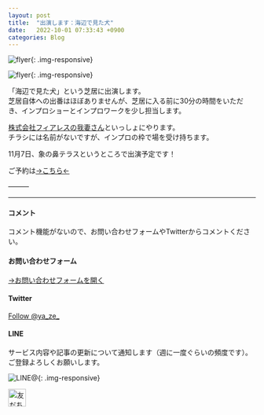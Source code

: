 ```yaml
---
layout: post
title:  "出演します：海辺で見た犬"
date:   2022-10-01 07:33:43 +0900
categories: Blog
---
```


![flyer]({{site.baseurl}}/img/20221001_01.jpg){: .img-responsive}

![flyer]({{site.baseurl}}/img/20221001_02.jpg){: .img-responsive}

「海辺で見た犬」という芝居に出演します。  
芝居自体への出番はほぼありませんが、芝居に入る前に30分の時間をいただき、インプロショーとインプロワークを少し担当します。

[株式会社フィアレスの我妻さん](https://fearlessinc.jp/about/)といっしょにやります。  
チラシには名前がないですが、インプロの枠で場を受け持ちます。

11月7日、象の鼻テラスというところで出演予定です！

ご予約は[→こちら←](https://passmarket.yahoo.co.jp/event/show/detail/02v7wqxfy1j21.html)

———



---
#### コメント
コメント機能がないので、お問い合わせフォームやTwitterからコメントください。

#### お問い合わせフォーム
[→お問い合わせフォームを開く]({{site.baseurl}}/docs/contact/)

#### Twitter

<a href="https://twitter.com/ya_ze_?ref_src=twsrc%5Etfw" class="twitter-follow-button" data-show-count="false">Follow @ya_ze_</a><script async src="https://platform.twitter.com/widgets.js" charset="utf-8"></script>


#### LINE

サービス内容や記事の更新について通知します（週に一度ぐらいの頻度です）。
ご登録よろしくお願いします。

![LINE@]({{site.baseurl}}/img/lineat.png){: .img-responsive}

<a href="https://line.me/R/ti/p/%40tqt3140x"><img height="36" border="0" alt="友だち追加" src="https://scdn.line-apps.com/n/line_add_friends/btn/ja.png"></a>


